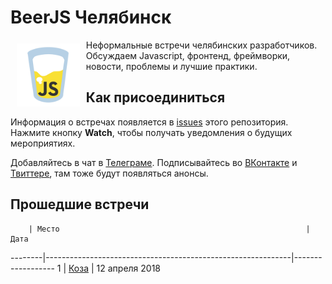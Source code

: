 # BeerJS Челябинск

<img src="https://github.com/beerjs/recife/blob/master/docs/img/icon-beerjs.png" align="left" hspace="10" vspace="6" width="20%">

Неформальные встречи челябинских разработчиков. Обсуждаем Javascript, фронтенд, фреймворки, новости, проблемы и лучшие практики.


## Как присоединиться

Информация о встречах появляется в [issues](https://github.com/beerjs/chelyabinsk/issues) этого репозитория. Нажмите кнопку **Watch**, чтобы получать уведомления о будущих мероприятиях.

Добавляйтесь в чат в [Телеграме](https://t.me/beerjs_chel). Подписывайтесь во [ВКонтакте](https://vk.com/beerjs_chel) и [Твиттере](https://twitter.com/beerjs_chel), там тоже будут появляться анонсы.

## Прошедшие встречи

        | Место                                                       | Дата
--------|-------------------------------------------------------------|------------------
1       | [Коза](https://github.com/beerjs/chelyabinsk/issues/1)      | 12 апреля 2018

